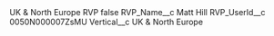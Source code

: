 <?xml version="1.0" encoding="UTF-8"?>
<CustomMetadata xmlns="http://soap.sforce.com/2006/04/metadata" xmlns:xsi="http://www.w3.org/2001/XMLSchema-instance" xmlns:xsd="http://www.w3.org/2001/XMLSchema">
    <label>UK &amp; North Europe RVP</label>
    <protected>false</protected>
    <values>
        <field>RVP_Name__c</field>
        <value xsi:type="xsd:string">Matt Hill</value>
    </values>
    <values>
        <field>RVP_UserId__c</field>
        <value xsi:type="xsd:string">0050N000007ZsMU</value>
    </values>
    <values>
        <field>Vertical__c</field>
        <value xsi:type="xsd:string">UK &amp; North Europe</value>
    </values>
</CustomMetadata>
